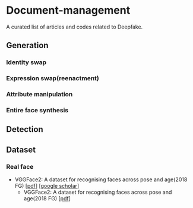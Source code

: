 # Document-management
A curated list of articles and codes related to Deepfake.
## Generation
### Identity swap
### Expression swap(reenactment)
### Attribute manipulation
### Entire face synthesis

## Detection

## Dataset
### Real face
* VGGFace2: A dataset for recognising faces across pose and age(2018 FG) [[pdf](https://arxiv.org/pdf/1710.08092.pdf)] [[google scholar](https://scholar.google.com.hk/scholar?hl=zh-CN&as_sdt=0%2C5&q=VGGFace2%3A+A+dataset+for+recognising+faces+across+pose+and+age&btnG=)]
    - VGGFace2: A dataset for recognising faces across pose and age(2018 FG) [[pdf](https://arxiv.org/pdf/1710.08092.pdf)]
